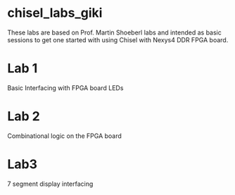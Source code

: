 # chisel_labs_giki
These labs are based on Prof. Martin Shoeberl labs and intended as basic sessions to get one started with using Chisel with Nexys4 DDR FPGA board.
# Lab 1
Basic Interfacing with FPGA board LEDs
# Lab 2
Combinational logic on the FPGA board
# Lab3 
7 segment display interfacing 
